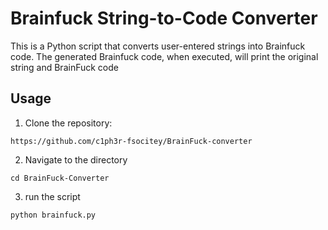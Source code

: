# Brainfuck String-to-Code Converter

This is a Python script that converts user-entered strings into Brainfuck code. The generated Brainfuck code, when executed, will print the original string and BrainFuck code

## Usage

1. Clone the repository:
```
https://github.com/c1ph3r-fsocitey/BrainFuck-converter
```
2. Navigate to the directory
```
cd BrainFuck-Converter
```
3. run the script
```
python brainfuck.py
```   
